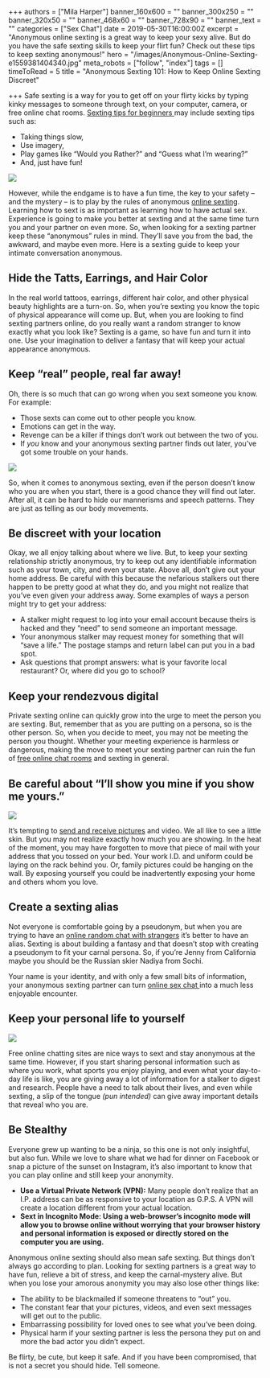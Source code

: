 +++
authors = ["Mila Harper"]
banner_160x600 = ""
banner_300x250 = ""
banner_320x50 = ""
banner_468x60 = ""
banner_728x90 = ""
banner_text = ""
categories = ["Sex Chat"]
date = 2019-05-30T16:00:00Z
excerpt = "Anonymous online sexting is a great way to keep your sexy alive. But do you have the safe sexting skills to keep your flirt fun? Check out these tips to keep sexting anonymous!"
hero = "/images/Anonymous-Online-Sexting-e1559381404340.jpg"
meta_robots = ["follow", "index"]
tags = []
timeToRead = 5
title = "Anonymous Sexting 101: How to Keep Online Sexting Discreet"

+++
Safe sexting is a way for you to get off on your flirty kicks by typing kinky messages to someone through text, on your computer, camera, or free online chat rooms. [Sexting tips for beginners ](/sexting-tips-for-beginners/ "Sexting Tips For Beginners")may include sexting tips such as:

* Taking things slow,
* Use imagery,
* Play games like “Would you Rather?” and “Guess what I’m wearing?”
* And, just have fun!

![](/images/Sexting-Online-with-Strangers-e1559381152137.jpg)

However, while the endgame is to have a fun time, the key to your safety – and the mystery – is to play by the rules of anonymous [online sexting](https://isexychat.com/ "iSexyChat"). Learning how to sext is as important as learning how to have actual sex. Experience is going to make you better at sexting and at the same time turn you and your partner on even more. So, when looking for a sexting partner keep these “anonymous” rules in mind. They’ll save you from the bad, the awkward, and maybe even more. Here is a sexting guide to keep your intimate conversation anonymous.

## **Hide the Tatts, Earrings, and Hair Color**

In the real world tattoos, earrings, different hair color, and other physical beauty highlights are a turn-on. So, when you’re sexting you know the topic of physical appearance will come up. But, when you are looking to find sexting partners online, do you really want a random stranger to know exactly what you look like? Sexting is a game, so have fun and turn it into one. Use your imagination to deliver a fantasy that will keep your actual appearance anonymous.

## **Keep “real” people, real far away!**

Oh, there is so much that can go wrong when you sext someone you know. For example:

* Those sexts can come out to other people you know.
* Emotions can get in the way.
* Revenge can be a killer if things don’t work out between the two of you.
* If _you_ know and your anonymous sexting partner finds out later, you’ve got some trouble on your hands.

![](/images/Girl-Sexting-on-Mobile-e1559381212650.jpg)

So, when it comes to anonymous sexting, even if the person doesn’t know who you are when you start, there is a good chance they will find out later. After all, it can be hard to hide our mannerisms and speech patterns. They are just as telling as our body movements.

## **Be discreet with your location**

Okay, we all enjoy talking about where we live. But, to keep your sexting relationship strictly anonymous, try to keep out any identifiable information such as your town, city, and even your state. Above all, don’t give out your home address. Be careful with this because the nefarious stalkers out there happen to be pretty good at what they do, and you might not realize that you’ve even given your address away. Some examples of ways a person might try to get your address:

* A stalker might request to log into your email account because theirs is hacked and they “need” to send someone an important message.
* Your anonymous stalker may request money for something that will “save a life.” The postage stamps and return label can put you in a bad spot.
* Ask questions that prompt answers: what is your favorite local restaurant? Or, where did you go to school?

## **Keep your rendezvous digital**

Private sexting online can quickly grow into the urge to meet the person you are sexting. But, remember that as you are putting on a persona, so is the other person. So, when you decide to meet, you may not be meeting the person you thought. Whether your meeting experience is harmless or dangerous, making the move to meet your sexting partner can ruin the fun of [free online chat rooms](https://isexychat.com/chatrooms/ "iSexyChat - Chatrooms") and sexting in general.

## **Be careful about “I’ll show you mine if you show me yours.”**

![](/images/Naked-Webcam-Model-e1555418502778-1024x640.jpg)

It’s tempting to [send and receive pictures](https://isexychat.com/chatrooms/trade-pics/ "Chatrooms - Trade Pics") and video. We all like to see a little skin. But you may not realize exactly how much you are showing. In the heat of the moment, you may have forgotten to move that piece of mail with your address that you tossed on your bed. Your work I.D. and uniform could be laying on the rack behind you. Or, family pictures could be hanging on the wall. By exposing yourself you could be inadvertently exposing your home and others whom you love.

## **Create a sexting alias**

Not everyone is comfortable going by a pseudonym, but when you are trying to have an [online random chat with strangers](/online-random-chat-with-strangers/ "Online Random Chat With Strangers") it’s better to have an alias. Sexting is about building a fantasy and that doesn’t stop with creating a pseudonym to fit your carnal persona. So, if you’re Jenny from California maybe you should be the Russian skier Nadiya from Sochi.

Your name is your identity, and with only a few small bits of information, your anonymous sexting partner can turn [online sex chat ](https://isexychat.com/chatrooms/sex-chat/)into a much less enjoyable encounter.

## **Keep your personal life to yourself**

![](/images/Sharing-Personal-Information-on-Phone-e1559381525245.jpg)

Free online chatting sites are nice ways to sext and stay anonymous at the same time. However, if you start sharing personal information such as where you work, what sports you enjoy playing, and even what your day-to-day life is like, you are giving away a lot of information for a stalker to digest and research. People have a need to talk about their lives, and even while sexting, a slip of the tongue _(pun intended)_ can give away important details that reveal who you are.

## **Be Stealthy**

Everyone grew up wanting to be a ninja, so this one is not only insightful, but also fun. While we love to share what we had for dinner on Facebook or snap a picture of the sunset on Instagram, it’s also important to know that you can play online and still keep your anonymity.

* **Use a Virtual Private Network (VPN):** Many people don’t realize that an I.P. address can be as responsive to your location as G.P.S. A VPN will create a location different from your actual location.
* **Sext in Incognito Mode: Using a web-browser’s incognito mode will allow you to browse online without worrying that your browser history and personal information is exposed or directly stored on the computer you are using.**

Anonymous online sexting should also mean safe sexting. But things don’t always go according to plan. Looking for sexting partners is a great way to have fun, relieve a bit of stress, and keep the carnal-mystery alive. But when you lose your amorous anonymity you may also lose other things like:

* The ability to be blackmailed if someone threatens to “out” you.
* The constant fear that your pictures, videos, and even sext messages will get out to the public.
* Embarrassing possibility for loved ones to see what you’ve been doing.
* Physical harm if your sexting partner is less the persona they put on and more the bad actor you didn’t expect.

Be flirty, be cute, but keep it safe. And if you have been compromised, that is not a secret you should hide. Tell someone.